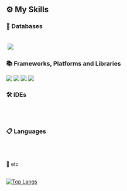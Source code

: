 <h2>⚙ My Skills</h2>

<h3>💾 Databases</h3><br />
<img src="https://img.shields.io/badge/ORACLEDB-F80000?style=flat-square&logo=Oracle&logoColor=white" style="padding: 4px;"/>
<br />

<h3>📚 Frameworks, Platforms and Libraries</h3>
<span><img src="https://img.shields.io/badge/SPRING-6DB33F?style=flat-square&logo=Spring&logoColor=white"/></span>
<span><img src="https://img.shields.io/badge/THYMELEAF-005F0F?style=flat-square&logo=Thymeleaf&logoColor=white"/></span>
<span><img src="https://img.shields.io/badge/BOOTSTRAP-7952B3?style=flat-square&logo=Bootstrap&logoColor=white"/></span>
<span><img src="https://img.shields.io/badge/JQUERY-0769AD?style=flat-square&logo=jQuery&logoColor=white"/></span>
<h3>🛠 IDEs</h3><br />
<br />

<h3>📋 Languages</h3><br />
<br />   

🎈 etc</h3><br />
<br />

[![Top Langs](https://github-readme-stats.vercel.app/api/top-langs/?username=dkdkhappy)](https://github.com/dkdkhappy/github-readme-stats)
